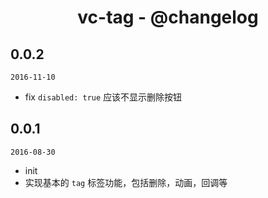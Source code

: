 <h1 align="center">vc-tag - @changelog</h1>

## 0.0.2

`2016-11-10`

- fix `disabled: true` 应该不显示删除按钮

## 0.0.1

`2016-08-30`

- init
- 实现基本的 `tag` 标签功能，包括删除，动画，回调等
